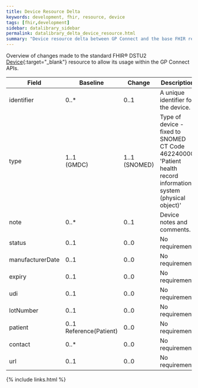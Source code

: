```yaml
---
title: Device Resource Delta
keywords: development, fhir, resource, device
tags: [fhir,development]
sidebar: datalibrary_sidebar
permalink: datalibrary_delta_device_resource.html
summary: "Device resource delta between GP Connect and the base FHIR resource."
---
```


Overview of changes made to the standard FHIR&reg; DSTU2 [Device](https://www.hl7.org/fhir/DSTU2/device.html){:target="_blank"} resource to allow its usage within the GP Connect APIs.

<table>
	<thead>
		<tr>
			<th>Field</th>
			<th>Baseline</th>
			<th>Change</th>
			<th>Description</th>
		</tr>
	</thead>
	<tbody>
		<tr>
			<td>	identifier	</td>
			<td>	0..*	</td>
			<td>	0..1	</td>
			<td>	A unique identifier for the device.	</td>
		</tr>
		<tr>
			<td>	type	</td>
			<td>	1..1<br>(GMDC)	</td>
			<td>	1..1<br>(SNOMED)	</td>
			<td>	Type of device - fixed to SNOMED CT Code 462240000 'Patient health record information system (physical object)'</td>
		</tr>
		<tr>
			<td>	note	</td>
			<td>	0..*	</td>
			<td>	0..1	</td>
			<td>	Device notes and comments.	</td>
		</tr>
		<tr>
			<td>	status	</td>
			<td>	0..1	</td>
			<td>	0..0	</td>
			<td>	No requirement.	</td>
		</tr>
		<tr>
			<td>	manufacturerDate	</td>
			<td>	0..1	</td>
			<td>	0..0	</td>
			<td>	No requirement.	</td>
		</tr>
		<tr>
			<td>	expiry	</td>
			<td>	0..1	</td>
			<td>	0..0	</td>
			<td>	No requirement.	</td>
		</tr>
		<tr>
			<td>	udi	</td>
			<td>	0..1	</td>
			<td>	0..0	</td>
			<td>	No requirement.	</td>
		</tr>
		<tr>
			<td>	lotNumber	</td>
			<td>	0..1	</td>
			<td>	0..0	</td>
			<td>	No requirement.	</td>
		</tr>
		<tr>
			<td>	patient	</td>
			<td>	0..1<br>Reference(Patient)	</td>
			<td>	0..0	</td>
			<td>	No requirement.	</td>
		</tr>
		<tr>
			<td>	contact	</td>
			<td>	0..*	</td>
			<td>	0..0	</td>
			<td>	No requirement.	</td>
		</tr>
		<tr>
			<td>	url	</td>
			<td>	0..1	</td>
			<td>	0..0	</td>
			<td>	No requirement.	</td>
		</tr>
	</tbody>
</table>

{% include links.html %}
